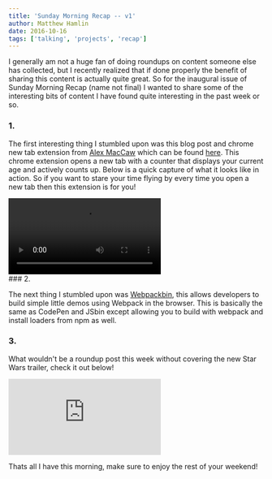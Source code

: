 ```yaml
---
title: 'Sunday Morning Recap -- v1'
author: Matthew Hamlin
date: 2016-10-16
tags: ['talking', 'projects', 'recap']
---
```



I generally am not a huge fan of doing roundups on content someone else has collected, but I recently realized that if done properly the
benefit of sharing this content is actually quite great. So for the inaugural issue of Sunday Morning Recap (name not final) I wanted to
share some of the interesting bits of content I have found quite interesting in the past week or so.

### 1.

The first interesting thing I stumbled upon was this blog post and chrome new tab extension from
<a href="https://twitter.com/maccaw" data-css-link-article>Alex MacCaw</a> which can be found
<a href="https://blog.alexmaccaw.com/life-hacks" data-css-link-article>here</a>. This chrome extension opens a new tab with a counter that
displays your current age and actively counts up. Below is a quick capture of what it looks like in action. So if you want to stare your time flying by
every time you open a new tab then this extension is for you!

<div class="has-video">
<video data-css-video title="My current age" src="/static/assets/videos/motivate.mp4" autoplay loop></video>
</div>
### 2.

The next thing I stumbled upon was <a href="http://www.webpackbin.com/" data-css-link-article>Webpackbin</a>, this allows developers to
build simple little demos using Webpack in the browser. This is basically the same as CodePen and JSbin except allowing you to build with
webpack and install loaders from npm as well.


### 3.

What wouldn't be a roundup post this week without covering the new Star Wars trailer, check it out below!

<div class="has-video">
<iframe data-css-video data-css-youtube src="https://www.youtube.com/embed/sC9abcLLQpI" frameborder="0" allowfullscreen></iframe>
</div>

Thats all I have this morning, make sure to enjoy the rest of your weekend!

